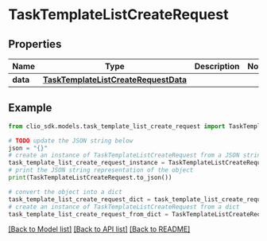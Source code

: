 # TaskTemplateListCreateRequest


## Properties

Name | Type | Description | Notes
------------ | ------------- | ------------- | -------------
**data** | [**TaskTemplateListCreateRequestData**](TaskTemplateListCreateRequestData.md) |  | 

## Example

```python
from clio_sdk.models.task_template_list_create_request import TaskTemplateListCreateRequest

# TODO update the JSON string below
json = "{}"
# create an instance of TaskTemplateListCreateRequest from a JSON string
task_template_list_create_request_instance = TaskTemplateListCreateRequest.from_json(json)
# print the JSON string representation of the object
print(TaskTemplateListCreateRequest.to_json())

# convert the object into a dict
task_template_list_create_request_dict = task_template_list_create_request_instance.to_dict()
# create an instance of TaskTemplateListCreateRequest from a dict
task_template_list_create_request_from_dict = TaskTemplateListCreateRequest.from_dict(task_template_list_create_request_dict)
```
[[Back to Model list]](../README.md#documentation-for-models) [[Back to API list]](../README.md#documentation-for-api-endpoints) [[Back to README]](../README.md)


